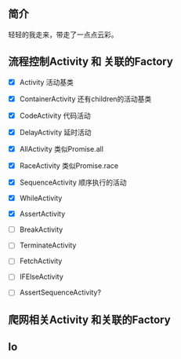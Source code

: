 
## 简介
轻轻的我走来，带走了一点点云彩。

## 流程控制Activity 和 关联的Factory
- [x] Activity 活动基类
- [x] ContainerActivity 还有children的活动基类
- [x] CodeActivity 代码活动
- [x] DelayActivity 延时活动
- [x] AllActivity 类似Promise.all
- [x] RaceActivity 类似Promise.race
- [x] SequenceActivity 顺序执行的活动
- [x] WhileActivity
- [x] AssertActivity
- [ ] BreakActivity
- [ ] TerminateActivity
- [ ] FetchActivity
- [ ] IFElseActivity
- [ ] AssertSequenceActivity?


## 爬网相关Activity 和关联的Factory



## lo